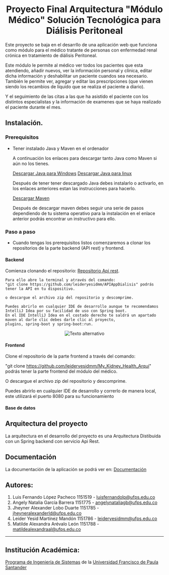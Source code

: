<h1 align=center> Proyecto Final Arquitectura "Módulo Médico" Solución Tecnológica para Diálisis Peritoneal</h1>

Este proyecto se baja en el desarrllo de una aplicación web que funciona como módulo para el médico tratante de personas con enfermedad renal crónica en tratamiento de diálisis Peritoneal. 

Este módulo le permite al médico ver todos los pacientes que esta atendiendo, añadir nuevos, ver la información personal y clínica, editar dicha información y deshabilitar un paciente cuandos sea necesario.
También le permite ver, agregar y editar las prescripciones (que vienen siendo los recambios de líquido que se realiza el paciente a diario).

Y el seguimiento de las citas a las que ha asistido el paciente con los distintos especialistas y la información de examenes que se haya realizado el paciente durante el mes.

## Instalación.
### Prerequisitos
- Tener instalado Java y Maven en el ordenador

  A continuación los enlaces para descargar tanto Java como Maven si aún no los tienes.

    [Descargar Java para Windows](https://www.java.com/es/download/ie_manual.jsp)
    [Descargar Java para linux](https://www.java.com/es/download/linux_manual.jsp)

  Después de tener tener descargado Java debes instalarlo o activarlo, en los enlaces anteriores estan las instrucciones para hacerlo.

   [Descargar Maven](https://maven.apache.org/download.cgi)

  Después de descargar maven debes seguir una serie de pasos dependiendo de tu sistema operativo para la instalación en el enlace anterior podrás encontrar un instructivo para ello.

### Paso a paso

- Cuando tengas los prerequisitos listos comenzaremos a clonar los repositorios de la parte backend (API rest) y frontend.

#### Backend

   Comienza clonando el repositorio: [Repositorio Api rest](https://github.com/leideryesidmm/APIAppDialisis).
    
    Para ello abre la terminal y através del comando:
    "git clone https://github.com/leideryesidmm/APIAppDialisis" podrás tener la API en tu dispositivo.
    
    o descargue el archivo zip del repositorio y descomprime.
    
    Puedes abrirlo en cualquier IDE de desarrollo aunque te recomendamos IntelliJ Idea por su facilidad de uso con Spring boot.
    En el IDE IntelliJ Idea en el costado derecho te saldrá un apartado maven al darle clic debes darle clic al proyecto,
    plugins, spring-boot y spring-boot:run.

    
<p align="center">
  <img src="https://github.com/leideryesidmm/My_Kidney_Health_Arqui/assets/84026784/ab20b79e-997e-44e6-9053-7084ffd04ddc" alt="Texto alternativo">
</p>

#### Frontend 

  Clone el repositorio de la parte frontend a través del comando:
  
   "git clone https://github.com/leideryesidmm/My_Kidney_Health_Arqui" podrás tener la parte frontend del módulo del médico.
   
  O descargue el archivo zip del repositorio y descomprime.

  Puedes abrirlo en cualquier IDE de desarrollo y correrlo de manera local, este utilizará el puerto 8080 para su funcionamiento
  
#### Base de datos

## Arquitectura del proyecto

La arquitectura en el desarrollo del proyecto es una Arquitectura Distibuida con un Spring backend con servicio Api Rest.
<img src="">

## Documentación
La documentación de la aplicación se podrá ver en: [Documentación](https://docs.google.com/document/d/12OjZ_5jefQwNuvoaR-wIvdxSORHmp71-kIL4fjTayBk/edit)

## Autores:
1. Luis Fernando López Pacheco 1151519 - luisfernandolp@ufps.edu.co
2. Angely Natalia García Barrera 1151775 - angelynataliagb@ufps.edu.co
3. Jheyner Alexander Lobo Duarte 1151785 - jheyneralexanderld@ufps.edu.co
4. Leider Yesid Martínez Mandón 1151786 - leideryesidmm@ufps.edu.co
5. Matilde Alexandra Arévalo León 1151788 - matildealexandraal@ufps.edu.co
___
## Institución Académica:
[Programa de Ingeniería de Sistemas](https://ingsistemas.cloud.ufps.edu.co/ "Programa de Ingeniería de Sistemas") de la [Universidad Francisco de Paula Santander](https://ww2.ufps.edu.co/ "Universidad Francisco de Paula Santander")
